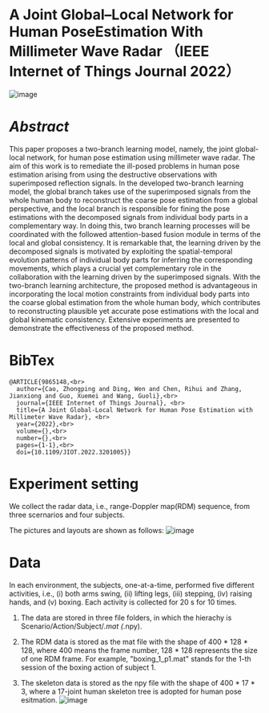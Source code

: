 # A Joint Global–Local Network for Human PoseEstimation With Millimeter Wave Radar （IEEE Internet of Things Journal 2022）
![image](https://github.com/Carbord/mmWave-based-Pose-Estimation/blob/main/images/method_overflow.png?raw=true)
# *Abstract*
This paper proposes a two-branch learning model, namely, the joint global-local network, for human pose estimation using millimeter wave radar. The aim of this work is to remediate the ill-posed problems in human pose estimation arising from using the destructive observations with superimposed reflection signals. In the developed two-branch learning model, the global branch takes use of the superimposed signals from the whole human body to reconstruct the coarse pose estimation from a global perspective, and the local branch is responsible for fining the pose estimations with the decomposed signals from individual body parts in a complementary way. In doing this, two branch learning processes will be coordinated with the followed attention-based fusion module in terms of the local and global consistency. It is remarkable that, the learning driven by the decomposed signals is motivated by exploiting the spatial-temporal evolution patterns of individual body parts for inferring the corresponding movements, which plays a crucial yet complementary role in the collaboration with the learning driven by the superimposed signals. With the two-branch learning architecture, the proposed method is advantageous in incorporating the local motion constraints from individual body parts into the coarse global estimation from the whole human body, which contributes to reconstructing plausible yet accurate pose estimations with the local and global kinematic consistency. Extensive experiments are presented to demonstrate the effectiveness of the proposed method.


# **BibTex**
```
@ARTICLE{9865148,<br>
  author={Cao, Zhongping and Ding, Wen and Chen, Rihui and Zhang, Jianxiong and Guo, Xuemei and Wang, Guoli},<br>
  journal={IEEE Internet of Things Journal}, <br>
  title={A Joint Global-Local Network for Human Pose Estimation with Millimeter Wave Radar}, <br>
  year={2022},<br>
  volume={},<br>
  number={},<br>
  pages={1-1},<br>
  doi={10.1109/JIOT.2022.3201005}}
```
# **Experiment setting**<br>
We collect the radar data, i.e., range-Doppler map(RDM) sequence, from three scernarios and four subjects. 

The pictures and layouts are shown as follows:
![image](https://github.com/Carbord/mmWave-based-Pose-Estimation/blob/main/images/room_layout.png?raw=true)


#  **Data**
In each environment, the subjects, one-at-a-time, performed five different activities, i.e., (i) both arms swing, (ii) lifting legs, (iii) stepping, (iv) raising hands, and (v) boxing. Each activity is collected for 20 s for 10 times.

1. The data are stored in three file folders, in which the hierachy is Scenario/Action/Subject/*.mat (*.npy).

2. The RDM data is stored as the mat file with the shape of 400  * 128 * 128, where 400 means the frame number, 128 * 128 represents the size of one RDM frame. For example, "boxing_1_p1.mat" stands for the 1-th session of the boxing action of subject 1.


3. The skeleton data is stored as the npy file with the shape of 400  * 17 * 3, where a 17-joint human skeleton tree is adopted for human pose esitmation.
![image](https://github.com/Carbord/mmWave-based-Pose-Estimation/blob/main/images/skeleton_tree.png?raw=true)
